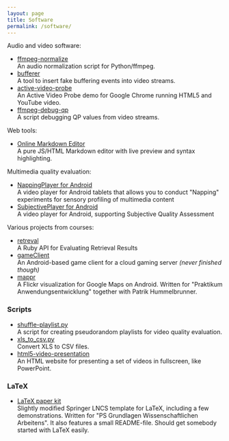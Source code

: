 ```yaml
---
layout: page
title: Software
permalink: /software/
---
```



Audio and video software:

*   [ffmpeg-normalize](https://github.com/slhck/ffmpeg-normalize)  
    An audio normalization script for Python/ffmpeg.
*   [bufferer](https://github.com/slhck/bufferer)  
    A tool to insert fake buffering events into video streams.
*   [active-video-probe](https://github.com/slhck/active-video-probe)  
    An Active Video Probe demo for Google Chrome running HTML5 and YouTube video.
*   [ffmpeg-debug-qp](https://github.com/slhck/ffmpeg-debug-qp)  
    A script debugging QP values from video streams.

Web tools:

*   [Online Markdown Editor](markdown)  
    A pure JS/HTML Markdown editor with live preview and syntax highlighting.

Multimedia quality evaluation:

*   [NappingPlayer for Android](https://github.com/slhck/napping-player)  
    A video player for Android tablets that allows you to conduct "Napping" experiments for sensory profiling of multimedia content
*   [SubjectivePlayer for Android](https://github.com/slhck/SubjectivePlayer)  
    A video player for Android, supporting Subjective Quality Assessment

Various projects from courses:

*   [retreval](http://github.com/slhck/retreval)  
    A Ruby API for Evaluating Retrieval Results
*   [gameClient](http://github.com/slhck/gameClient)  
    An Android-based game client for a cloud gaming server _(never finished though)_
*   [mappr](http://code.google.com/p/mappr)  
    A Flickr visualization for Google Maps on Android. Written for "Praktikum Anwendungsentwicklung" together with Patrik Hummelbrunner.

### Scripts

*   [shuffle-playlist.py](https://gist.github.com/slhck/a88d3ff46d782bb77db21618fc438fdf)  
    A script for creating pseudorandom playlists for video quality evaluation.
*   [xls_to_csv.py](https://gist.github.com/slhck/c34b1b1f2a944e53be2ade4712b7e762)  
    Convert XLS to CSV files.
*   [html5-video-presentation](https://gist.github.com/slhck/5ca8205aa93e378edb38)  
    An HTML website for presenting a set of videos in fullscreen, like PowerPoint.

### LaTeX

*   [LaTeX paper kit](scripts/pa.wgi-paperkit.zip)  
    Slightly modified Springer LNCS template for LaTeX, including a few demonstrations. Written for "PS Grundlagen Wissenschaftlichen Arbeitens". It also features a small README-file. Should get somebody started with LaTeX easily.